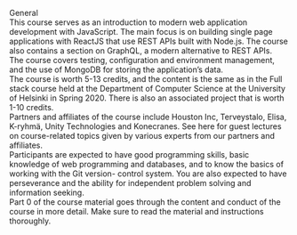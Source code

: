 General  
  This course serves as an introduction to modern web application development with JavaScript. The main focus is on building single page applications with ReactJS that use REST APIs built with Node.js. The course also contains a section on GraphQL, a modern alternative to REST APIs.  
  The course covers testing, configuration and environment management, and the use of MongoDB for storing the application’s data.  
  The course is worth 5-13 credits, and the content is the same as in the Full stack course held at the Department of Computer Science at the University of Helsinki in Spring 2020. There is also an associated project that is worth 1-10 credits.  
  Partners and affiliates of the course include Houston Inc, Terveystalo, Elisa, K-ryhmä, Unity Technologies and Konecranes. See here for guest lectures on course-related topics given by various experts from our partners and affiliates.  
  Participants are expected to have good programming skills, basic knowledge of web programming and databases, and to know the basics of working with the Git version-    control system. You are also expected to have perseverance and the ability for independent problem solving and information seeking.  
  Part 0 of the course material goes through the content and conduct of the course in more detail. Make sure to read the material and instructions thoroughly.  

